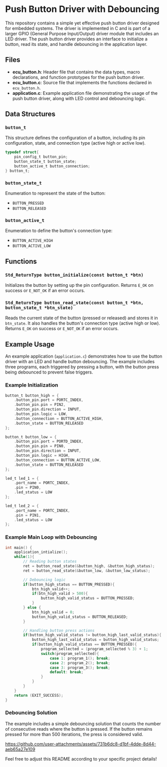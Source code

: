 
# Push Button Driver with Debouncing

This repository contains a simple yet effective push button driver designed for embedded systems. The driver is implemented in C and is part of a larger GPIO (General Purpose Input/Output) driver module that includes an LED driver. The push button driver provides an interface to initialize a button, read its state, and handle debouncing in the application layer.

## Files

- **ecu_button.h**: Header file that contains the data types, macro declarations, and function prototypes for the push button driver.
- **ecu_button.c**: Source file that implements the functions declared in `ecu_button.h`.
- **application.c**: Example application file demonstrating the usage of the push button driver, along with LED control and debouncing logic.

## Data Structures

### `button_t`
This structure defines the configuration of a button, including its pin configuration, state, and connection type (active high or active low).

```c
typedef struct{
    pin_config_t button_pin;
    button_state_t button_state;
    button_active_t button_connection;
} button_t;
```

### `button_state_t`
Enumeration to represent the state of the button:
- `BUTTON_PRESSED`
- `BUTTON_RELEASED`

### `button_active_t`
Enumeration to define the button's connection type:
- `BUTTON_ACTIVE_HIGH`
- `BUTTON_ACTIVE_LOW`

## Functions

### `Std_ReturnType button_initialize(const button_t *btn)`
Initializes the button by setting up the pin configuration. Returns `E_OK` on success or `E_NOT_OK` if an error occurs.

### `Std_ReturnType button_read_state(const button_t *btn, button_state_t *btn_state)`
Reads the current state of the button (pressed or released) and stores it in `btn_state`. It also handles the button's connection type (active high or low). Returns `E_OK` on success or `E_NOT_OK` if an error occurs.

## Example Usage

An example application (`application.c`) demonstrates how to use the button driver with an LED and handle button debouncing. The example includes three programs, each triggered by pressing a button, with the button press being debounced to prevent false triggers.

### Example Initialization

```c
button_t button_high = {
    .button_pin.port = PORTC_INDEX,
    .button_pin.pin = PIN2,
    .button_pin.direction = INPUT,
    .button_pin.logic = LOW,
    .button_connection = BUTTON_ACTIVE_HIGH,
    .button_state = BUTTON_RELEASED
};

button_t button_low = {
    .button_pin.port = PORTD_INDEX,
    .button_pin.pin = PIN0,
    .button_pin.direction = INPUT,
    .button_pin.logic = HIGH,
    .button_connection = BUTTON_ACTIVE_LOW,
    .button_state = BUTTON_RELEASED
};

led_t led_1 = {
    .port_name = PORTC_INDEX,
    .pin = PIN0,
    .led_status = LOW
};

led_t led_2 = {
    .port_name = PORTC_INDEX,
    .pin = PIN1,
    .led_status = LOW
};
```

### Example Main Loop with Debouncing

```c
int main() {
    application_intialize();
    while(1){
        // Reading button states
        ret = button_read_state(&button_high, &button_high_status);
        ret = button_read_state(&button_low, &button_low_status);

        // Debouncing logic
        if(button_high_status == BUTTON_PRESSED){
            btn_high_valid++;
            if(btn_high_valid > 500){
                button_high_valid_status = BUTTON_PRESSED;
            }
        } else {
            btn_high_valid = 0;
            button_high_valid_status = BUTTON_RELEASED;
        }

        // Handling button press actions
        if(button_high_valid_status != button_high_last_valid_status){
            button_high_last_valid_status = button_high_valid_status;
            if(button_high_valid_status == BUTTON_PRESSED){
                program_sellected = (program_sellected % 3) + 1;
                switch(program_sellected){
                    case 1: program_1(); break;
                    case 2: program_2(); break;
                    case 3: program_3(); break;
                    default: break;
                }
            }
        }
    }
    return (EXIT_SUCCESS);
}
```

### Debouncing Solution

The example includes a simple debouncing solution that counts the number of consecutive reads where the button is pressed. If the button remains pressed for more than 500 iterations, the press is considered valid.

https://github.com/user-attachments/assets/731b6dc8-d1bf-4dde-8d44-aeb65a27e109

Feel free to adjust this README according to your specific project details!

